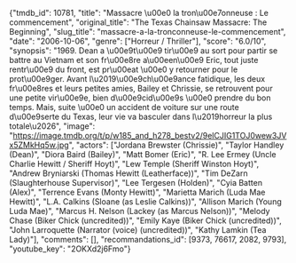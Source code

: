 {"tmdb_id": 10781, "title": "Massacre \u00e0 la tron\u00e7onneuse : Le commencement", "original_title": "The Texas Chainsaw Massacre: The Beginning", "slug_title": "massacre-a-la-tronconneuse-le-commencement", "date": "2006-10-06", "genre": ["Horreur / Thriller"], "score": "6.0/10", "synopsis": "1969. Dean a \u00e9t\u00e9 tir\u00e9 au sort pour partir se battre au Vietnam et son fr\u00e8re a\u00een\u00e9 Eric, tout juste rentr\u00e9 du front, est pr\u00eat \u00e0 y retourner pour le prot\u00e9ger. Avant l\u2019\u00e9ch\u00e9ance fatidique, les deux fr\u00e8res et leurs petites amies, Bailey et Chrissie, se retrouvent pour une petite vir\u00e9e, bien d\u00e9cid\u00e9s \u00e0 prendre du bon temps. Mais, suite \u00e0 un accident de voiture sur une route d\u00e9serte du Texas, leur vie va basculer dans l\u2019horreur la plus totale\u2026", "image": "https://image.tmdb.org/t/p/w185_and_h278_bestv2/9elCJIG1TOJ0wew3JVx5ZMkHq5w.jpg", "actors": ["Jordana Brewster (Chrissie)", "Taylor Handley (Dean)", "Diora Baird (Bailey)", "Matt Bomer (Eric)", "R. Lee Ermey (Uncle Charlie Hewitt / Sheriff Hoyt)", "Lew Temple (Sheriff Winston Hoyt)", "Andrew Bryniarski (Thomas Hewitt (Leatherface))", "Tim DeZarn (Slaughterhouse Supervisor)", "Lee Tergesen (Holden)", "Cyia Batten (Alex)", "Terrence Evans (Monty Hewitt)", "Marietta Marich (Luda Mae Hewitt)", "L.A. Calkins (Sloane (as Leslie Calkins))", "Allison Marich (Young Luda Mae)", "Marcus H. Nelson (Lackey (as Marcus Nelson))", "Melody Chase (Biker Chick (uncredited))", "Emily Kaye (Biker Chick (uncredited))", "John Larroquette (Narrator (voice) (uncredited))", "Kathy Lamkin (Tea Lady)"], "comments": [], "recommandations_id": [9373, 76617, 2082, 9793], "youtube_key": "2OKXd2j6Fmo"}